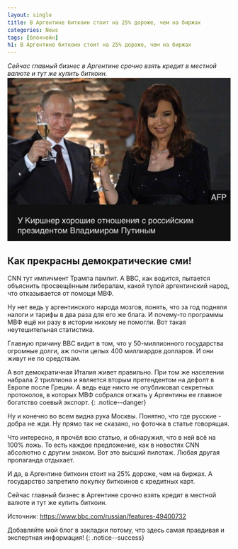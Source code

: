 ```yaml
---
layout: single
title: В Аргентине биткоин стоит на 25% дороже, чем на биржах
categories: News
tags: [блокчейн]
h1: В Аргентине биткоин стоит на 25% дороже, чем на биржах
---
```

*Сейчас главный бизнес в Аргентине срочно взять кредит в местной валюте и тут же купить биткоин.*
![tokens](/assets/images/news/pu.jpg)

## Как прекрасны демократические сми! 

CNN тут импичмент Трампа пампит. А ВВС, как водится, пытается объяснить просвещённым либералам, какой тупой аргентинский народ, что отказывается от помощи МВФ. 

Ну нет ведь у аргентинского народа мозгов, понять, что за год подняли  налоги и тарифы в два раза для его же блага. И почему-то программы МВФ ещё ни разу в истории никому не помогли. Вот такая неутешительная статистика. 

Главную причину ВВС видит в том, что у 50-миллионного государства огромные долги, аж почти целых 400 миллиардов долларов. И они живут не по средствам. 

А вот демократичная Италия живет правильно. При том же населении набрала 2 триллиона и является вторым претендентом на дефолт в Европе после Греции. 
А ведь еще никто не опубликовал секретных протоколов, в которых МВФ собрался отжать у Аргентины ее главное  богатство соевый экспорт. 
{: .notice--danger}

Ну и конечно во всем видна рука Москвы. Понятно, что где русские  - добра не жди.  Ну прямо так не сказано, но фоточка в статье говорящая. 

Что интересно, я прочёл всю статью, и обнаружил, что в ней всё на 100% ложь. То есть каждое предложение, как в новостях CNN абсолютно с другим знаком. Вот это высший пилотаж. Любая другая пропаганда отдыхает. 

И да, в Аргентине биткоин стоит на 25% дороже, чем на биржах. А государство запретило покупку биткоинов с кредитных карт. 

Сейчас главный бизнес в Аргентине срочно взять кредит в местной валюте и тут же купить биткоин. 


Источник: https://www.bbc.com/russian/features-49400732

Добавляйте мой блог в закладки потому, что здесь самая правдивая и экспертная информация!
{: .notice--success}


